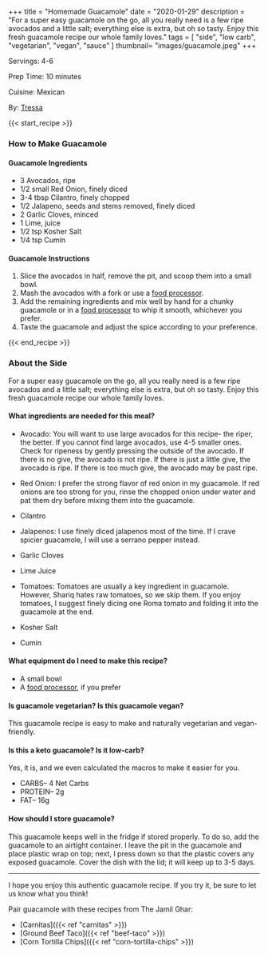 +++
title = "Homemade Guacamole"
date = "2020-01-29"
description = "For a super easy guacamole on the go, all you really need is a few ripe avocados and a little salt; everything else is extra, but oh so tasty. Enjoy this fresh guacamole recipe our whole family loves."
tags = [
    "side",
    "low carb",
    "vegetarian",
    "vegan",
    "sauce"
]
thumbnail= "images/guacamole.jpeg"
+++

Servings: 4-6 <!--more-->

Prep Time: 10 minutes 

Cuisine: Mexican

By: [Tressa](https://www.jamilghar.com/about/)

{{< start_recipe >}}

### How to Make Guacamole 

#### Guacamole Ingredients 

* 3 Avocados, ripe
* 1/2 small Red Onion, finely diced
* 3-4 tbsp Cilantro, finely chopped
* 1/2 Jalapeno, seeds and stems removed, finely diced
* 2 Garlic Cloves, minced
* 1 Lime, juice
* 1/2 tsp Kosher Salt 
* 1/4 tsp Cumin 

#### Guacamole Instructions

1. Slice the avocados in half, remove the pit, and scoop them into a small bowl. 
2. Mash the avocados with a fork or use a [food processor](https://amzn.to/3lamLSe). 
3. Add the remaining ingredients and mix well by hand for a chunky guacamole or in a [food processor](https://amzn.to/3lamLSe) to whip it smooth, whichever you prefer.  
4. Taste the guacamole and adjust the spice according to your preference. 

{{< end_recipe >}}

### About the Side

For a super easy guacamole on the go, all you really need is a few ripe avocados and a little salt; everything else is extra, but oh so tasty. Enjoy this fresh guacamole recipe our whole family loves. 

#### What ingredients are needed for this meal?

* Avocado: You will want to use large avocados for this recipe- the riper, the better. If you cannot find large avocados, use 4-5 smaller ones. Check for ripeness by gently pressing the outside of the avocado. If there is no give, the avocado is not ripe. If there is just a little give, the avocado is ripe. If there is too much give, the avocado may be past ripe. 

* Red Onion: I prefer the strong flavor of red onion in my guacamole. If red onions are too strong for you, rinse the chopped onion under water and pat them dry before mixing them into the guacamole. 

* Cilantro 

* Jalapenos: I use finely diced jalapenos most of the time. If I crave spicier guacamole, I will use a serrano pepper instead. 

* Garlic Cloves 

* Lime Juice 

* Tomatoes: Tomatoes are usually a key ingredient in guacamole. However, Shariq hates raw tomatoes, so we skip them. If you enjoy tomatoes, I suggest finely dicing one Roma tomato and folding it into the guacamole at the end. 

* Kosher Salt 

* Cumin 

#### What equipment do I need to make this recipe?

* A small bowl 
* A [food processor](https://amzn.to/3lamLSe), if you prefer 

#### Is guacamole vegetarian? Is this guacamole vegan?

This guacamole recipe is easy to make and naturally vegetarian and vegan-friendly. 

#### Is this a keto guacamole? Is it low-carb? 

Yes, it is, and we even calculated the macros to make it easier for you.

* CARBS– 4 Net Carbs
* PROTEIN– 2g
* FAT– 16g 

#### How should I store guacamole?

This guacamole keeps well in the fridge if stored properly. To do so, add the guacamole to an airtight container. I leave the pit in the guacamole and place plastic wrap on top; next, I press down so that the plastic covers any exposed guacamole. Cover the dish with the lid; it will keep up to 3-5 days.

----

I hope you enjoy this authentic guacamole recipe. If you try it, be sure to let us know what you think!

Pair guacamole with these recipes from The Jamil Ghar:

* [Carnitas]({{< ref "carnitas" >}})
* [Ground Beef Taco]({{< ref "beef-taco" >}})
* [Corn Tortilla Chips]({{< ref "corn-tortilla-chips" >}})

